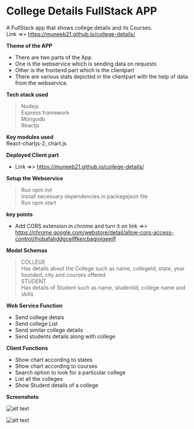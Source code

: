 # College Details FullStack APP
A FullStack app that shows college details and its Courses.<br/>
Link =>> https://muneeb21.github.io/college-details/ <br/>

**Theme of the APP**
- There are two parts of the App<br/>
- One is the webservice which is sending data on requests<br/>
- Other is the frontend part which is the clientpart<br/>
- There are various stats depicted in the clientpart with the help of data from the webservice.

**Tech stack used**<br/>
  >Nodejs<br/>
  >Express framework<br/>
  >Mongodb<br/>
  >Reactjs<br/>

**Key modules used**<br>
  React-chartjs-2, chart.js   

**Deployed Client part**
- Link =>> https://muneeb21.github.io/college-details/ <br/>

**Setup the Webservice**
> Run npm init<br/>
> Install necessary dependencies in packagejson file<br/>
> Run npm start<br/>

**key points**
- Add CORS extension in chrome and turn it on link =>> https://chrome.google.com/webstore/detail/allow-cors-access-control/lhobafahddgcelffkeicbaginigeejlf<br/>

**Model Schemas**
> COLLEGE<br/>
  Has details about the College such as name, collegeId, state, year founded, city and courses offered<br/>
 >STUDENT<br/> 
  Has details of Student such as name, studentId, college name and skills


**Web Service Function**
- Send college detais<br/>
- Send college List<br/>
- Send similar college details<br/>
- Send students details along with college<br/>

**Client Functions**
- Show chart according to states<br/>
- Show chart according to courses<br/>
- Search option to look for a particular college<br/>
- List all the colleges<br/>
- Show Student details of a college<br/>

**Screenshots**

![alt text](https://github.com/muneeb21/loan-management-system/blob/master/screenshots/ss2.png?raw=true)<br/>

![alt text](https://github.com/muneeb21/loan-management-system/blob/master/screenshots/ss2.png?raw=true)<br/>
